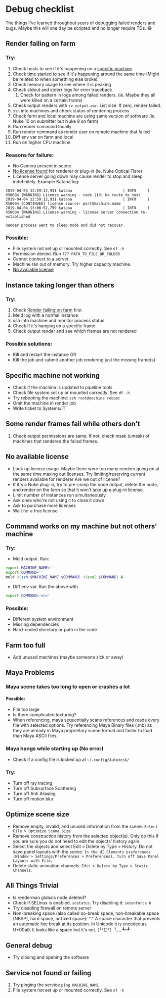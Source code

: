 # Debug checklist

The things I've learned throughout years of debugging failed renders and bugs. Maybe this will one day be scripted and no longer require TDs. :smile:

## Render failing on farm
### Try:
1. Check hosts to see if it's happening on a [specific machine](#specific-machine-not-working)
2. Check time started to see if it's happening around the same time (Might be related to when something else broke)
3. Check memory usage to see where it is peaking
4. Check stdout and stderr logs for error traceback
    1. Check for pattern in logs among failed renders. (ie. Maybe they all were killed on a certain frame)
5. Check output renders with `rv output.exr`. List size. If zero, render failed.
6. `ssh` into machines and check status of rendering process
7. Check farm and local machine are using same version of software (ie. Nuke 10 on submitter but Nuke 9 on farm)
8. Run render command locally
9. Run render command as render user on remote machine that failed
10. Diff env var on farm and local
11. Run on higher CPU machine

### Reasons for failure:
- No Camera present in scene
- [No license found](#No-available-license) for renderer or plug-in (ie. Nuke Optical Flare)
- License server going down may cause render to stop and sleep indefinitely. Example Katana log:

```
2019-04-04 12:59:12,931 katana                       [ INFO     ] R50004 {WARNING} License warning - code 113: No route to host
2019-04-04 12:59:12,931 katana                       [ INFO     ] R50004 {CONTINUED} license source: port@machine.name
2019-04-04 13:06:52,759 katana                       [ INFO     ] R50004 {WARNING} License warning - license server connection re-established

Render process went to sleep mode and did not recover.
```

### Possible:
- File system not set up or mounted correctly. See `df -h`
- Permission denied. Run `777 PATH_TO_FILE_OR_FOLDER`
- Cannot connect to a server
- Machine ran out of memory. Try higher capacity machine.
- [No available license](#no-available-license)

## Instance taking longer than others
### Try:
1. Check [Render failing on farm](#render-failing-on-farm) first
1. Meld log with a normal instance
2. ssh into machine and monitor process status
3. Check if it's hanging on a specific frame
4. Check output render and see which frames are not rendered

### Possible solutions:
- Kill and restart the instance
OR
- Kill the job and submit another job rendering just the missing frame(s)

## Specific machine not working
- Check if the machine is updated to pipeline tools
- Check file system set up or mounted correctly. See `df -h`
- Try rebooting the machine: `ssh root@machine reboot`
- Omit the machine in render job
- Write ticket to Systems/IT

## Some render frames fail while others don't
1. Check output permissions are same. If not, check mask (umask) of machines that rendered the failed frames.

## No available license
- Look up license usage. Maybe there were too many renders going on at the same time maxing out licenses. Try limiting/reserving current renders available for renderer
Are we out of license?
- If it's a Nuke plug-in, try to pre-comp the node output, delete the node, and render on the farm so that it won't take up a plug-in license.
- Limit number of instances run simultaneously
- Ask ones who're not using it to close it down
- Ask to purchase more licenses
- Wait for a free license

## Command works on my machine but not others' machine
### Try:
- Meld output. Run:
```bash
export MACHINE_NAME=''
export COMMAND=''
meld <(ssh $MACHINE_NAME $COMMAND) <(eval $COMMAND) &
```
- Diff env var. Run the above with
```bash
export COMMAND='env'
```

### Possible:
- Different system environment
- Missing dependencies
- Hard-coded directory or path in the code

## Farm too full
- Add unused machines (maybe someone sick or away)

## Maya Problems
### Maya scene takes too long to open or crashes a lot
#### Possible:
- File too large
- Is there complicated texturing?
- When referencing, maya sequentially scans references and reads every file with selected options. Try referencing Maya Binary files (.mb) as they are already in Maya proprietary scene format and faster to load than Maya ASCII files.

### Maya hangs while starting up (No error)
- Check if a config file is locked up at `~/.config/Autodesk/`

### Try:
- Turn off ray tracing
- Turn off Subsurface Scattering
- Turn off Anti Aliasing
- Turn off motion blur

## Optimize scene size
- Remove empty, invalid, and unused information from the scene. `Select File > Optimize Scene Size`
- Remove construction history from the selected object(s). Only do this if you are sure you do not need to edit the objects’ history again.
- Select the objects and select Edit > Delete by Type > History. Do not save panel layouts with the scene. `In the UI Elements preferences (Window > Settings/Preferences > Preferences), turn off Save Panel Layouts with File.`
- Delete static animation channels. `Edit > Delete by Type > Static Channels.`

## All Things Trivial
- Is renderman globals node deleted?
- Check if SELinux is enabled. `sestatus`. Try disabling it: `setenforce 0`
- Try disabling firewall on remote server
- Non-breaking space (also called no-break space, non-breakable space (NBSP), hard space, or fixed space): " "
    A space character that prevents an automatic line break at its position. In Unicode it is encoded as U+00a0.
    It looks like a space but it's not.
    (╯°□°）╯︵ ┻━┻

## General debug
- Try closing and opening the software

## Service not found or failing
1. Try pinging the service `ping MACHINE_NAME`
2. File system not set up or mounted correctly. See `df -h`
